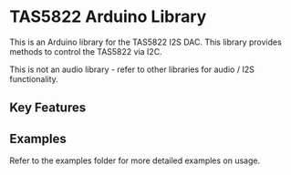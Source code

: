 # TAS5822 Arduino Library
This is an Arduino library for the TAS5822 I2S DAC. This library provides methods to control the TAS5822 via I2C.

This is not an audio library - refer to other libraries for audio / I2S functionality.

## Key Features

## Examples
Refer to the examples folder for more detailed examples on usage.
